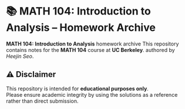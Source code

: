 # 📚 MATH 104: Introduction to Analysis – Homework Archive

**MATH 104: Introduction to Analysis** homework archive 
This repository contains notes for the **MATH 104** course at **UC Berkeley**.
authored by *Heejin Seo*.

## ⚠️ Disclaimer
This repository is intended for **educational purposes only**.  
Please ensure academic integrity by using the solutions as a reference rather than direct submission.
